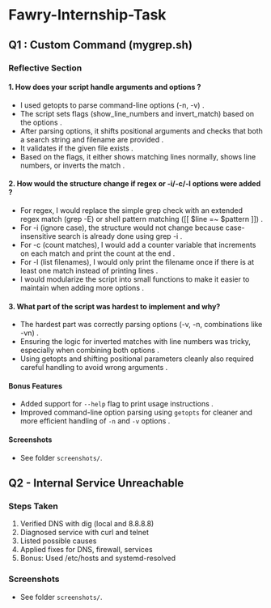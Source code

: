 # Fawry-Internship-Task
## Q1 : Custom Command (mygrep.sh)
### Reflective Section
#### 1. How does your script handle arguments and options ?
- I used getopts to parse command-line options (-n, -v) .
- The script sets flags (show_line_numbers and invert_match) based on the options .
- After parsing options, it shifts positional arguments and checks that both a search string and filename are provided .
- It validates if the given file exists .
- Based on the flags, it either shows matching lines normally, shows line numbers, or inverts the match .


#### 2. How would the structure change if regex or -i/-c/-l options were added ?
- For regex, I would replace the simple grep check with an extended regex match (grep -E) or shell pattern matching ([[ $line =~ $pattern ]]) .
- For -i (ignore case), the structure would not change because case-insensitive search is already done using grep -i .
- For -c (count matches), I would add a counter variable that increments on each match and print the count at the end .
- For -l (list filenames), I would only print the filename once if there is at least one match instead of printing lines .
- I would modularize the script into small functions to make it easier to maintain when adding more options .

#### 3. What part of the script was hardest to implement and why?
- The hardest part was correctly parsing options (-v, -n, combinations like -vn) .
- Ensuring the logic for inverted matches with line numbers was tricky, especially when combining both options .
- Using getopts and shifting positional parameters cleanly also required careful handling to avoid wrong arguments .


#### Bonus Features
- Added support for `--help` flag to print usage instructions .
- Improved command-line option parsing using `getopts` for cleaner and more efficient handling of `-n` and `-v` options .

#### Screenshots
- See folder `screenshots/`.

## Q2 - Internal Service Unreachable
### Steps Taken
1. Verified DNS with dig (local and 8.8.8.8)
2. Diagnosed service with curl and telnet
3. Listed possible causes
4. Applied fixes for DNS, firewall, services
5. Bonus: Used /etc/hosts and systemd-resolved

### Screenshots
- See folder `screenshots/`.
